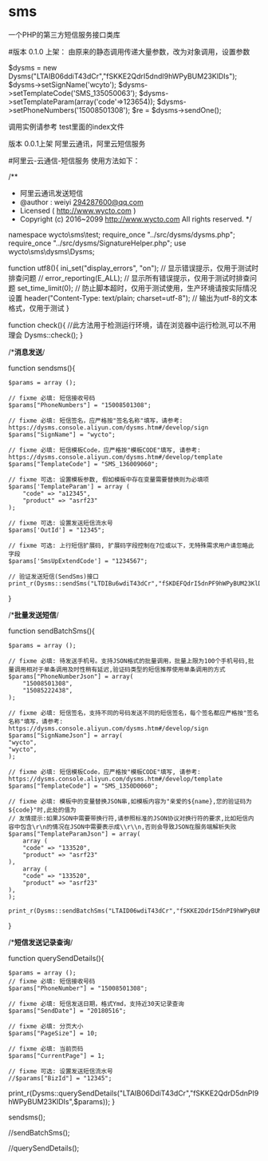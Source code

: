 # sms
一个PHP的第三方短信服务接口类库

#版本 0.1.0 上架：
由原来的静态调用传递大量参数，改为对象调用，设置参数

$dysms = new Dysms("LTAIB06ddiT43dCr","fSKKE2QdrI5dndI9hWPyBUM23KlDIs");
$dysms->setSignName('wcyto');
$dysms->setTemplateCode('SMS_135050063');
$dysms->setTemplateParam(array('code'=>123654));
$dysms->setPhoneNumbers('15008501308');
$re = $dysms->sendOne();

调用实例请参考 test里面的index文件



版本 0.0.1上架  阿里云通讯，阿里云短信服务

#阿里云-云通信-短信服务 使用方法如下：

/**
 * 阿里云通讯发送短信
 * @author : weiyi <294287600@qq.com>
 * Licensed ( http://www.wycto.com )
 * Copyright (c) 2016~2099 http://www.wycto.com All rights reserved.
 */

namespace wycto\sms\test;
require_once "../src/dysms/dysms.php";
require_once "../src/dysms/SignatureHelper.php";
use wycto\sms\dysms\Dysms;

function utf8(){
    ini_set("display_errors", "on"); // 显示错误提示，仅用于测试时排查问题
    // error_reporting(E_ALL); // 显示所有错误提示，仅用于测试时排查问题
    set_time_limit(0); // 防止脚本超时，仅用于测试使用，生产环境请按实际情况设置
    header("Content-Type: text/plain; charset=utf-8"); // 输出为utf-8的文本格式，仅用于测试
}



function check(){
    //此方法用于检测运行环境，请在浏览器中运行检测,可以不用理会
    Dysms::check();
}

/***************消息发送**************/

function sendsms(){

    $params = array ();

    // fixme 必填: 短信接收号码
    $params["PhoneNumbers"] = "15008501308";

    // fixme 必填: 短信签名，应严格按"签名名称"填写，请参考: https://dysms.console.aliyun.com/dysms.htm#/develop/sign
    $params["SignName"] = "wycto";

    // fixme 必填: 短信模板Code，应严格按"模板CODE"填写, 请参考: https://dysms.console.aliyun.com/dysms.htm#/develop/template
    $params["TemplateCode"] = "SMS_136009060";

    // fixme 可选: 设置模板参数, 假如模板中存在变量需要替换则为必填项
    $params['TemplateParam'] = array (
        "code" => "a12345",
        "product" => "asrf23"
    );

    // fixme 可选: 设置发送短信流水号
    $params['OutId'] = "12345";

    // fixme 可选: 上行短信扩展码, 扩展码字段控制在7位或以下，无特殊需求用户请忽略此字段
    $params['SmsUpExtendCode'] = "1234567";

    // 验证发送短信(SendSms)接口
    print_r(Dysms::sendSms("LTDIBu6wdiT43dCr","fSKDEFQdrI5dnPF9hWPyBUM23KlDIs",$params));
}


/***************批量发送短信**************/

function sendBatchSms(){

    $params = array ();

    // fixme 必填: 待发送手机号。支持JSON格式的批量调用，批量上限为100个手机号码,批量调用相对于单条调用及时性稍有延迟,验证码类型的短信推荐使用单条调用的方式
    $params["PhoneNumberJson"] = array(
        "15008501308",
        "15085222438",
    );

    // fixme 必填: 短信签名，支持不同的号码发送不同的短信签名，每个签名都应严格按"签名名称"填写，请参考: https://dysms.console.aliyun.com/dysms.htm#/develop/sign
    $params["SignNameJson"] = array(
    "wycto",
    "wycto",
    );

    // fixme 必填: 短信模板Code，应严格按"模板CODE"填写, 请参考: https://dysms.console.aliyun.com/dysms.htm#/develop/template
    $params["TemplateCode"] = "SMS_1350D0060";

    // fixme 必填: 模板中的变量替换JSON串,如模板内容为"亲爱的${name},您的验证码为${code}"时,此处的值为
    // 友情提示:如果JSON中需要带换行符,请参照标准的JSON协议对换行符的要求,比如短信内容中包含\r\n的情况在JSON中需要表示成\\r\\n,否则会导致JSON在服务端解析失败
    $params["TemplateParamJson"] = array(
        array (
        "code" => "133520",
        "product" => "asrf23"
    ),
        array (
        "code" => "133520",
        "product" => "asrf23"
    ),
    );

    print_r(Dysms::sendBatchSms("LTAID06wdiT43dCr","fSKKE2DdrI5dnPI9hWPyBUM23KlDIs",$params));
}


/***************短信发送记录查询**************/

function querySendDetails(){

    $params = array ();
    // fixme 必填: 短信接收号码
    $params["PhoneNumber"] = "15008501308";

    // fixme 必填: 短信发送日期，格式Ymd，支持近30天记录查询
    $params["SendDate"] = "20180516";

    // fixme 必填: 分页大小
    $params["PageSize"] = 10;

    // fixme 必填: 当前页码
    $params["CurrentPage"] = 1;

    // fixme 可选: 设置发送短信流水号
    //$params["BizId"] = "12345";

print_r(Dysms::querySendDetails("LTAIB06DdiT43dCr","fSKKE2QdrD5dnPI9hWPyBUM23KlDIs",$params));
}


sendsms();

//sendBatchSms();

//querySendDetails();
